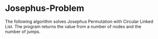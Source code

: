# Josephus-Problem

The following algorithm solves Josephus Permutation with Circular Linked List.
The program returns the value from a number of nodes and the number of jumps.  
